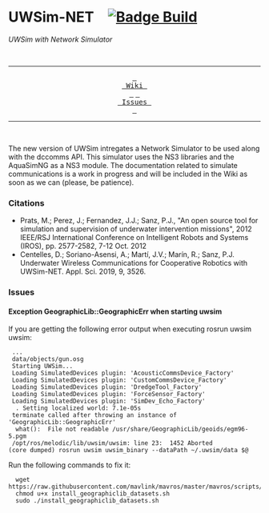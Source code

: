 
# UWSim-NET   [![Badge Build]][Status]

*UWSim with Network Simulator*

<br>

<div align = center>

---

[<kbd> <br> Wiki <br> </kbd>][Wiki]
[<kbd> <br> Issues <br> </kbd>][Issues]

---

</div>

<br>


The new version of UWSim intregates a Network Simulator to be used along with the dccomms API. This simulator uses the NS3 libraries and the AquaSimNG as a NS3 module. The documentation related to simulate communications is a work in progress and will be included in the Wiki as soon as we can (please, be patience).


### Citations
- Prats, M.; Perez, J.; Fernandez, J.J.; Sanz, P.J., "An open source tool for simulation and supervision of underwater intervention missions", 2012 IEEE/RSJ International Conference on Intelligent Robots and Systems (IROS), pp. 2577-2582, 7-12 Oct. 2012
- Centelles, D.; Soriano-Asensi, A.; Martí, J.V.; Marín, R.; Sanz, P.J. Underwater Wireless Communications for Cooperative Robotics with UWSim-NET. Appl. Sci. 2019, 9, 3526.

### Issues

#### Exception GeographicLib::GeographicErr when starting uwsim

If you are getting the following error output when executing rosrun uwsim uwsim:
```
 ...
 data/objects/gun.osg
 Starting UWSim...
 Loading SimulatedDevices plugin: 'AcousticCommsDevice_Factory'
 Loading SimulatedDevices plugin: 'CustomCommsDevice_Factory'
 Loading SimulatedDevices plugin: 'DredgeTool_Factory'
 Loading SimulatedDevices plugin: 'ForceSensor_Factory'
 Loading SimulatedDevices plugin: 'SimDev_Echo_Factory'
  . Setting localized world: 7.1e-05s
 terminate called after throwing an instance of 'GeographicLib::GeographicErr'
  what():  File not readable /usr/share/GeographicLib/geoids/egm96-5.pgm
 /opt/ros/melodic/lib/uwsim/uwsim: line 23:  1452 Aborted                 (core dumped) rosrun uwsim uwsim_binary --dataPath ~/.uwsim/data $@
```

Run the following commands to fix it:
```
  wget https://raw.githubusercontent.com/mavlink/mavros/master/mavros/scripts/install_geographiclib_datasets.sh
  chmod u+x install_geographiclib_datasets.sh
  sudo ./install_geographiclib_datasets.sh
```


<!----------------------------------------------------------------------------->

[Badge Build]: http://build.ros.org/job/Mbin_uB64__uwsim__ubuntu_bionic_amd64__binary/badge/icon

[Status]: http://build.ros.org/job/Mbin_uB64__uwsim__ubuntu_bionic_amd64__binary/
[Wiki]: http://www.irs.uji.es/uwsim/wiki/index.php?title=Main_Page
[Issues]: Documentation/Issues.md

